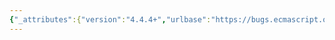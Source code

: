 ```yaml
---
{"_attributes":{"version":"4.4.4+","urlbase":"https://bugs.ecmascript.org/","maintainer":"dherman@mozilla.com"},"bug":{"bug_id":2793,"creation_ts":"2014-05-02 09:05:00 -0700","short_desc":"5.1.5: unnecessary \"either\"","delta_ts":"2014-06-12 15:13:41 -0700","product":"Draft for 6th Edition","component":"editorial issue","version":"Rev 24: April 27, 2014 Draft","rep_platform":"All","op_sys":"All","bug_status":"RESOLVED","resolution":"FIXED","priority":"Normal","bug_severity":"normal","everconfirmed":true,"reporter":{"uid":"mrspeaker","name":"Earle Castledine"},"assigned_to":{"uid":"allen","name":"Allen Wirfs-Brock"},"long_desc":[{"commentid":8092,"comment_count":0,"who":{"uid":"mrspeaker","name":"Earle Castledine"},"bug_when":"2014-05-02 09:05:14 -0700","thetext":"In the introduction paragraph about Grammar Notation there is the sentence:\n\n\"These are to appear in a script either exactly as written.\"\n\nI think the \"either\" is extraneous."},{"commentid":8234,"comment_count":1,"who":{"uid":"allen","name":"Allen Wirfs-Brock"},"bug_when":"2014-05-08 18:05:59 -0700","thetext":"fixed in rev25 editor's draft"},{"commentid":8911,"comment_count":2,"who":{"uid":"allen","name":"Allen Wirfs-Brock"},"bug_when":"2014-06-12 15:13:41 -0700","thetext":"in rev25"}]}}
---
```


